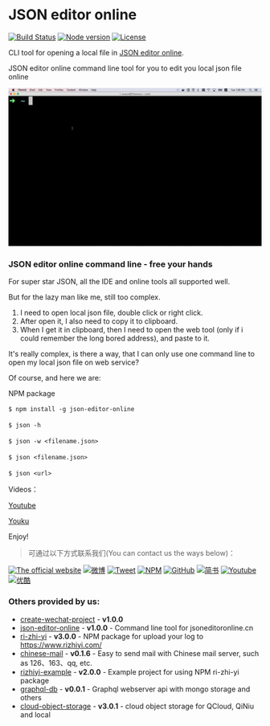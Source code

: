 # JSON editor online

[![Build Status](https://travis-ci.org/sunwei/json-editor-online-command-line-tool.svg?branch=master)](https://travis-ci.org/sunwei/json-editor-online-command-line-tool)
[![Node version](https://img.shields.io/badge/node-%3E%3D4.8.4-brightgreen.svg)](https://www.npmjs.com/package/json-editor-online)
[![License](https://img.shields.io/badge/license-MIT-blue.svg)](LICENSE)

CLI tool for opening a local file in [JSON editor online](https://jsoneditoronline.cn). 

JSON editor online command line tool for you to edit you local json file online

![Gif JSON editor online](./json-demo.gif)

### JSON editor online command line - free your hands

For super star JSON, all the IDE and online tools all supported well.

But for the lazy man like me, still too complex.

1. I need to open local json file, double click or right click.
2. After open it, I also need to copy it to clipboard.
3. When I get it in clipboard, then I need to open the web tool (only if i could remember the long bored address), and paste to it.

It's really complex, is there a way, that I can only use one command line to open my local json file on web service?

Of course, and here we are:
 
NPM package

```
$ npm install -g json-editor-online

$ json -h

$ json -w <filename.json>

$ json <filename.json>

$ json <url>

```

Videos：

[Youtube](https://www.youtube.com/watch?v=QlXht9L9hEY) 

[Youku](http://v.youku.com/v_show/id_XMjk3MDc2MTcyOA==.html?spm=a2h3j.8428770.3416059.1)

Enjoy!

> 可通过以下方式联系我们(You can contact us the ways below)：

[![The official website](https://img.shields.io/badge/Official_Website-仲谋科技-brightgreen.svg)](https://www.sunzhongmou.com)
[![微博](https://img.shields.io/badge/Weibo-仲谋科技-brightgreen.svg)](http://weibo.com/zmtech)
[![Tweet](https://img.shields.io/badge/Tweet-仲谋科技-brightgreen.svg)](https://twitter.com/szm_tech)
[![NPM](https://img.shields.io/badge/NPM-仲谋科技-brightgreen.svg)](https://www.npmjs.com/~sunzhongmou)
[![GitHub](https://img.shields.io/badge/GitHub-仲谋科技-brightgreen.svg)](https://github.com/sunzhongmou)
[![简书](https://img.shields.io/badge/简书-仲谋科技-brightgreen.svg)](http://www.jianshu.com/u/e41dcab0d8ce)
[![Youtube](https://img.shields.io/badge/Youtube-仲谋科技-brightgreen.svg)](https://www.youtube.com/channel/UCtEfD4Ut7_0Btqx2Kw104VA)
[![优酷](https://img.shields.io/badge/优酷-仲谋科技-brightgreen.svg)](http://i.youku.com/ihakula?spm=a2hzp.8244740.0.0)


### Others provided by us:

*   [create-wechat-project](/package/create-wechat-project) - **v1.0.0**
*   [json-editor-online](/package/json-editor-online) - **v1.0.0** - Command line tool for jsoneditoronline.cn
*   [ri-zhi-yi](/package/ri-zhi-yi) - **v3.0.0** - NPM package for upload your log to https://www.rizhiyi.com/
*   [chinese-mail](/package/chinese-mail) - **v0.1.6** - Easy to send mail with Chinese mail server, such as 126、163、qq, etc.
*   [rizhiyi-example](/package/rizhiyi-example) - **v2.0.0** - Example project for using NPM ri-zhi-yi package
*   [graphql-db](/package/graphql-db) - **v0.0.1** - Graphql webserver api with mongo storage and others
*   [cloud-object-storage](/package/cloud-object-storage) - **v3.0.1** - cloud object storage for QCloud, QiNiu and local